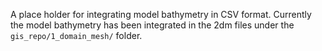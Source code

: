 A place holder for integrating model bathymetry in CSV format. Currently the model bathymetry has been integrated in the 2dm files under the `gis_repo/1_domain_mesh/` folder.
